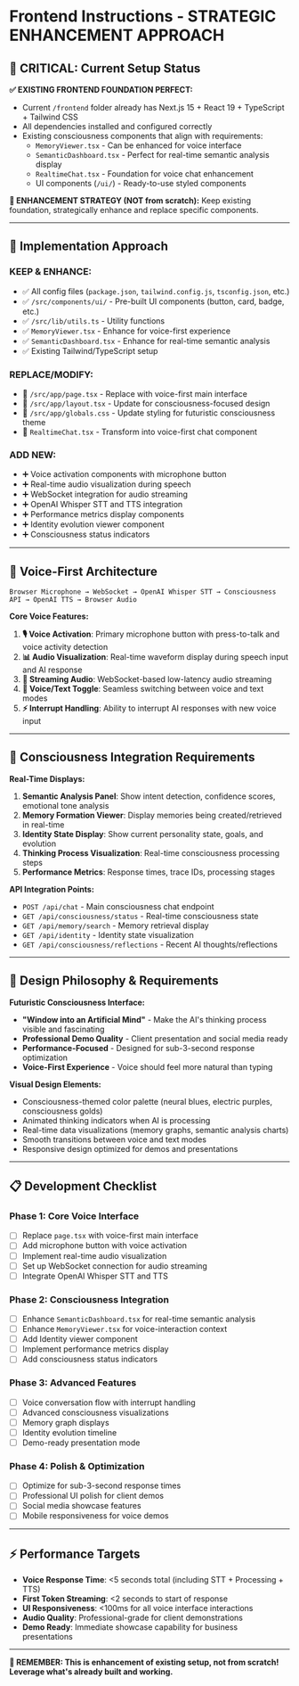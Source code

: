 # Frontend Instructions - STRATEGIC ENHANCEMENT APPROACH

## 🎯 **CRITICAL: Current Setup Status**

**✅ EXISTING FRONTEND FOUNDATION PERFECT:**
- Current `/frontend` folder already has Next.js 15 + React 19 + TypeScript + Tailwind CSS
- All dependencies installed and configured correctly
- Existing consciousness components that align with requirements:
  - `MemoryViewer.tsx` - Can be enhanced for voice interface
  - `SemanticDashboard.tsx` - Perfect for real-time semantic analysis display
  - `RealtimeChat.tsx` - Foundation for voice chat enhancement
  - UI components (`/ui/`) - Ready-to-use styled components

**🔄 ENHANCEMENT STRATEGY (NOT from scratch):**
Keep existing foundation, strategically enhance and replace specific components.

---

## 🚀 **Implementation Approach**

### **KEEP & ENHANCE:**
- ✅ All config files (`package.json`, `tailwind.config.js`, `tsconfig.json`, etc.)
- ✅ `/src/components/ui/` - Pre-built UI components (button, card, badge, etc.)
- ✅ `/src/lib/utils.ts` - Utility functions
- ✅ `MemoryViewer.tsx` - Enhance for voice-first experience
- ✅ `SemanticDashboard.tsx` - Enhance for real-time semantic analysis
- ✅ Existing Tailwind/TypeScript setup

### **REPLACE/MODIFY:**
- 🔄 `/src/app/page.tsx` - Replace with voice-first main interface
- 🔄 `/src/app/layout.tsx` - Update for consciousness-focused design
- 🔄 `/src/app/globals.css` - Update styling for futuristic consciousness theme
- 🔄 `RealtimeChat.tsx` - Transform into voice-first chat component

### **ADD NEW:**
- ➕ Voice activation components with microphone button
- ➕ Real-time audio visualization during speech
- ➕ WebSocket integration for audio streaming
- ➕ OpenAI Whisper STT and TTS integration
- ➕ Performance metrics display components
- ➕ Identity evolution viewer component
- ➕ Consciousness status indicators

---

## 🎤 **Voice-First Architecture**

```
Browser Microphone → WebSocket → OpenAI Whisper STT → Consciousness API → OpenAI TTS → Browser Audio
```

**Core Voice Features:**
1. **🎙️ Voice Activation**: Primary microphone button with press-to-talk and voice activity detection
2. **📊 Audio Visualization**: Real-time waveform display during speech input and AI response
3. **🔄 Streaming Audio**: WebSocket-based low-latency audio streaming
4. **💬 Voice/Text Toggle**: Seamless switching between voice and text modes
5. **⚡ Interrupt Handling**: Ability to interrupt AI responses with new voice input

---

## 🧠 **Consciousness Integration Requirements**

**Real-Time Displays:**
1. **Semantic Analysis Panel**: Show intent detection, confidence scores, emotional tone analysis
2. **Memory Formation Viewer**: Display memories being created/retrieved in real-time
3. **Identity State Display**: Show current personality state, goals, and evolution
4. **Thinking Process Visualization**: Real-time consciousness processing steps
5. **Performance Metrics**: Response times, trace IDs, processing stages

**API Integration Points:**
- `POST /api/chat` - Main consciousness chat endpoint
- `GET /api/consciousness/status` - Real-time consciousness state
- `GET /api/memory/search` - Memory retrieval display
- `GET /api/identity` - Identity state visualization
- `GET /api/consciousness/reflections` - Recent AI thoughts/reflections

---

## 🎨 **Design Philosophy & Requirements**

**Futuristic Consciousness Interface:**
- **"Window into an Artificial Mind"** - Make the AI's thinking process visible and fascinating
- **Professional Demo Quality** - Client presentation and social media ready
- **Performance-Focused** - Designed for sub-3-second response optimization
- **Voice-First Experience** - Voice should feel more natural than typing

**Visual Design Elements:**
- Consciousness-themed color palette (neural blues, electric purples, consciousness golds)
- Animated thinking indicators when AI is processing
- Real-time data visualizations (memory graphs, semantic analysis charts)
- Smooth transitions between voice and text modes
- Responsive design optimized for demos and presentations

---

## 📋 **Development Checklist**

### **Phase 1: Core Voice Interface**
- [ ] Replace `page.tsx` with voice-first main interface
- [ ] Add microphone button with voice activation
- [ ] Implement real-time audio visualization
- [ ] Set up WebSocket connection for audio streaming
- [ ] Integrate OpenAI Whisper STT and TTS

### **Phase 2: Consciousness Integration**
- [ ] Enhance `SemanticDashboard.tsx` for real-time semantic analysis
- [ ] Enhance `MemoryViewer.tsx` for voice-interaction context
- [ ] Add Identity viewer component
- [ ] Implement performance metrics display
- [ ] Add consciousness status indicators

### **Phase 3: Advanced Features**
- [ ] Voice conversation flow with interrupt handling
- [ ] Advanced consciousness visualizations
- [ ] Memory graph displays
- [ ] Identity evolution timeline
- [ ] Demo-ready presentation mode

### **Phase 4: Polish & Optimization**
- [ ] Optimize for sub-3-second response times
- [ ] Professional UI polish for client demos
- [ ] Social media showcase features
- [ ] Mobile responsiveness for voice demos

---

## ⚡ **Performance Targets**

- **Voice Response Time**: <5 seconds total (including STT + Processing + TTS)
- **First Token Streaming**: <2 seconds to start of response
- **UI Responsiveness**: <100ms for all voice interface interactions
- **Audio Quality**: Professional-grade for client demonstrations
- **Demo Ready**: Immediate showcase capability for business presentations

---

**🎯 REMEMBER: This is enhancement of existing setup, not from scratch! Leverage what's already built and working.**
